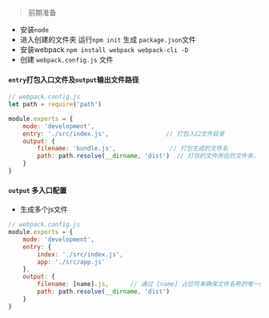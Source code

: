 > 前期准备
- 安装`node`
- 进入创建的文件夹 运行`npm init` 生成 `package.json`文件
- 安装webpack `npm install webpack webpack-cli -D`
- 创建 `webpack.config.js` 文件

#### `entry`打包入口文件及`output`输出文件路径

``` js
// webpack.config.js
let path = require('path')

module.exports = {
    mode: 'development',
    entry: './src/index.js',                // 打包入口文件目录
    output: {
        filename: 'bundle.js',               // 打包生成的文件名
        path: path.resolve(__dirname, 'dist')  // 打包的文件所在的文件夹， 没有创建的话会自动创建
    }
}
```

#### `output` 多入口配置
- 生成多个js文件

``` js
// webpack.config.js
module.exports = {
    mode: 'development',
    entry: {
        index: './src/index.js',
        app: './src/app.js'
    },
    output: {
        filename: [name].js,      // 通过 [name] 占位符来确保文件名称的唯一性
        path: path.resolve(__dirname, 'dist')
    }
}
```

